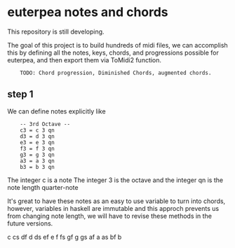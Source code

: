 euterpea notes and chords
===
This repository is still developing. 

The goal of this project is to build hundreds of midi files, we can accomplish this by defining all the notes, keys, chords, and progressions possible for euterpea, and then export them via ToMidi2 function. 

        TODO: Chord progression, Diminished Chords, augmented chords.

step 1
---

We can define notes explicitly like

        -- 3rd Octave --
        c3 = c 3 qn
        d3 = d 3 qn
        e3 = e 3 qn
        f3 = f 3 qn
        g3 = g 3 qn
        a3 = a 3 qn
        b3 = b 3 qn

The integer c is a note 
The integer 3 is the octave
and the integer qn is the note length quarter-note

It's great to have these notes as an easy to use variable to turn into chords, however, variables in haskell are immutable and this approch prevents us from changing note length, we will have to revise these methods in the future versions.


c
cs
df
d
ds
ef
e
f
fs
gf
g
gs
af
a
as
bf
b